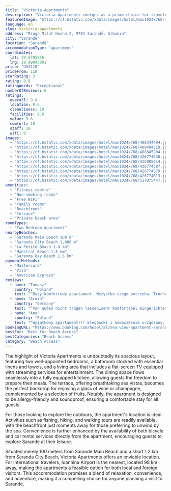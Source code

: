 ```yaml
---
title: "Victoria Apartments"
description: "Victoria Apartments emerges as a prime choice for travelers seeking comfort and convenience in Sarandë."
featuredImage: "https://cf.bstatic.com/xdata/images/hotel/max1024x768/488344494.jpg?k=c4ea4fd4ee7fd5b2ce9c8e80876e75e06de645b29512f8f53a17f627a47aa2d3&o=&hp=1"
language: en
slug: victoria-apartments
address: "Rruga Mitat Hoxha 2, 9701 Sarandë, Albania"
city: "Sarandë"
location: "Sarandë"
accommodationType: "apartment"
coordinates:
  lat: 39.8705856
  lng: 19.99845091
price: "US$118"
priceFrom: 118
starRating: 3
rating: 9.8
ratingWords: "Exceptional"
numberOfReviews: 6
ratings:
  overall: 9.8
  location: 9.6
  cleanliness: 10
  facilities: 9.6
  value: 9.6
  comfort: 10
  staff: 10
  wifi: 0
images:
  - "https://cf.bstatic.com/xdata/images/hotel/max1024x768/488344494.jpg?k=c4ea4fd4ee7fd5b2ce9c8e80876e75e06de645b29512f8f53a17f627a47aa2d3&o=&hp=1"
  - "https://cf.bstatic.com/xdata/images/hotel/max1024x768/488494319.jpg?k=658c91b2b1958e54372a3520b04506b72fe845cf49e5889e5c4ab23731acb488&o=&hp=1"
  - "https://cf.bstatic.com/xdata/images/hotel/max1024x768/488345204.jpg?k=cde7943d30e7d87afd1c90204678f8fcd0773174c420bc13bbd58ce3bc26b7f9&o=&hp=1"
  - "https://cf.bstatic.com/xdata/images/hotel/max1024x768/426774630.jpg?k=a43436f65292f9c7301b22d897409d494fa69eb20c7ebed2e5dfdd207cdffa6a&o=&hp=1"
  - "https://cf.bstatic.com/xdata/images/hotel/max1024x768/426808614.jpg?k=918a6e4e716ba02f3d8bee7845634f67b2891bf12e0c8aaca2a382bcdc7d2d83&o=&hp=1"
  - "https://cf.bstatic.com/xdata/images/hotel/max1024x768/426774587.jpg?k=a631ac8331a0993c9dabcd8171abddc787fc17a2dae0ccf8a34ccb137c37aa3d&o=&hp=1"
  - "https://cf.bstatic.com/xdata/images/hotel/max1024x768/426774579.jpg?k=dd9ecf06a079b66e9c7105639897f635812b19f7331d68ede83635eafa95c595&o=&hp=1"
  - "https://cf.bstatic.com/xdata/images/hotel/max1024x768/426774613.jpg?k=0bd62ffaa3737868623534a16d39d1bd9ec92ef06247f0b7adbfedfaba9b3e4a&o=&hp=1"
  - "https://cf.bstatic.com/xdata/images/hotel/max1024x768/517075447.jpg?k=76daf110d70f0920a1ed955ea73e537e280151219814ce69fa828989b2d94c7e&o=&hp=1"
amenities:
  - "Fitness centre"
  - "Non-smoking rooms"
  - "Free WiFi"
  - "Family rooms"
  - "Beachfront"
  - "Terrace"
  - "Private beach area"
roomTypes:
  - "Two-Bedroom Apartment"
nearbyBeaches:
  - "Sarande Main Beach 100 m"
  - "Saranda City Beach 1,000 m"
  - "La Petite Beach 1.4 km"
  - "Maestral Beach 1.5 km"
  - "Saranda Bay Beach 1.6 km"
paymentMethods:
  - "Mastercard"
  - "Visa"
  - "American Express"
reviews:
  - name: "Tomasz"
    country: "Poland"
    text: "“Duzy komfortowy apartament. Wszystko czego potrzeba. Trochę z dala od centrum ale to na plus-cisza I spokoj. 5 moze 10 minut pieszo od portu. Ladny widok z balkonu. Sniadania w barze na przeciwko gdzie serwowano najlepsza kawe w calej Sarandzie I...”"
  - name: "Armin"
    country: "Germany"
    text: "“Von außen nicht trügen lassen…sehr komfortabel eingerichtet für 4-5 Personen optimal, im 1. Stock mit Lift! Tolle Sicht aufs Meer, großer Balkon und Klimaanlage. Café-Bistro gegenüber mit Frühstücks-Angebot”"
  - name: "Ana"
    country: "Poland"
    text: "“Wyjątkowy apartament!!! Elegancki i nowocześnie urządzony, z dużym wyczuciem smaku w wykańczaniu wnętrz. Czyściutko, do dyspozycji olbrzymi balkon z pięknym widokiem na morze i wyspę Korfu. 300 metrów od portu pasażerskiego. Tj. Od portu ...”"
bookingURL: "https://www.booking.com/hotel/al/sea-view-apartment-sarande9.en-gb.html?aid=8035640"
bestFor: "Best for Beach Access"
bestCategories: "Beach Access"
category: "Beach Access"
---
```


The highlight of Victoria Apartments is undoubtedly its spacious layout, featuring two well-appointed bedrooms, a bathroom stocked with essential linens and towels, and a living area that includes a flat-screen TV equipped with streaming services for entertainment. The dining space flows seamlessly into a fully equipped kitchen, allowing guests the freedom to prepare their meals. The terrace, offering breathtaking sea vistas, becomes the perfect backdrop for enjoying a glass of wine or champagne, complemented by a selection of fruits. Notably, the apartment is designed to be allergy-friendly and soundproof, ensuring a comfortable stay for all guests.

For those looking to explore the outdoors, the apartment's location is ideal. Activities such as fishing, hiking, and walking tours are readily available, with the beachfront just moments away for those preferring to unwind by the sea. Convenience is further enhanced by the availability of both bicycle and car rental services directly from the apartment, encouraging guests to explore Sarandë at their leisure.

Situated merely 100 meters from Sarande Main Beach and a short 1.2 km from Saranda City Beach, Victoria Apartments offers an enviable location. For international travelers, Ioannina Airport is the nearest, located 98 km away, making the apartments a feasible option for both local and foreign visitors. This accommodation promises a blend of relaxation, convenience, and adventure, making it a compelling choice for anyone planning a visit to Sarandë.